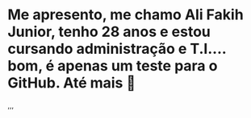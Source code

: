 # Me apresento, me chamo Ali Fakih Junior, tenho 28 anos e estou cursando administração e T.I.... bom, é apenas um teste para o GitHub. Até mais :wave:

,,,
